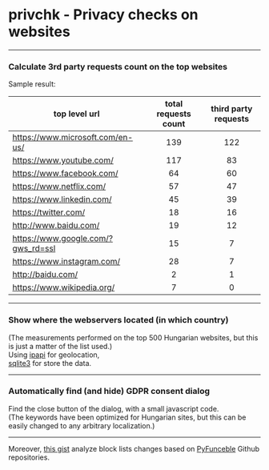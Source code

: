# privchk - Privacy checks on websites

---

### Calculate 3rd party requests count on the top websites
Sample result:

top level url | total requests count | third party requests
---- | :---: | :---:
https://www.microsoft.com/en-us/ | 139 | 122
https://www.youtube.com/ | 117 | 83
https://www.facebook.com/ | 64 | 60
https://www.netflix.com/ | 57 | 47
https://www.linkedin.com/ | 45 | 39
https://twitter.com/ | 18 | 16
http://www.baidu.com/ | 19 | 12
https://www.google.com/?gws_rd=ssl | 15 | 7
https://www.instagram.com/ | 28 | 7
http://baidu.com/ | 2 | 1
https://www.wikipedia.org/ | 7 | 0

---

### Show where the webservers located (in which country)
(The measurements performed on the top 500 Hungarian websites, but this is just a matter of the list used.)  
Using [ipapi](https://github.com/ipapi-co/ipapi-python) for geolocation,  
[sqlite3](https://docs.python.org/3/library/sqlite3.html) for store the data.

---

### Automatically find (and hide) GDPR consent dialog
Find the close button of the dialog, with a small javascript code.  
(The keywords have been optimized for Hungarian sites, but this can be easily changed to any arbitrary localization.)

---

Moreover, [this gist](https://gist.github.com/tovask/f8ccd573a950fc47e3aaa311a8f012b9) analyze block lists changes based on [PyFunceble](https://github.com/funilrys/PyFunceble) Github repositories.
